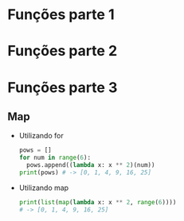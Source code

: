 
# Funções parte 1

# Funções parte 2

# Funções parte 3

## Map

* Utilizando for

  ```python
  pows = []
  for num in range(6):
    pows.append((lambda x: x ** 2)(num))
  print(pows) # -> [0, 1, 4, 9, 16, 25]
  ```

* Utilizando map

  ```python
  print(list(map(lambda x: x ** 2, range(6))))
  # -> [0, 1, 4, 9, 16, 25]
  ```
